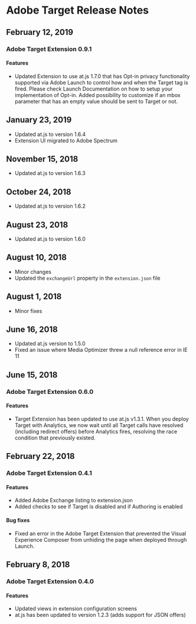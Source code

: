 # Adobe Target Release Notes

## February 12, 2019

### Adobe Target Extension 0.9.1

#### **Features**

* Updated Extension to use at.js 1.7.0 that has Opt-in privacy functionality supported via Adobe Launch to control how and when the Target tag is fired. Please check Launch Documentation on how to setup your implementation of Opt-in. Added possibility to customize if an mbox parameter that has an empty value should be sent to Target or not.


## January 23, 2019

* Updated at.js to version 1.6.4
* Extension UI migrated to Adobe Spectrum

## November 15, 2018

* Updated at.js to version 1.6.3

## October 24, 2018

* Updated at.js to version 1.6.2

## August 23, 2018

* Updated at.js to version 1.6.0

## August 10, 2018

* Minor changes
* Updated the `exchangeUrl` property in the `extension.json` file

## August 1, 2018

* Minor fixes

## June 16, 2018

* Updated at.js version to 1.5.0
* Fixed an issue where Media Optimizer threw a null reference error in IE 11

## June 15, 2018

### Adobe Target Extension 0.6.0

#### **Features**

* Target Extension has been updated to use at.js v1.3.1. When you deploy Target with Analytics, we now wait until all Target calls have resolved \(including redirect offers\) before Analytics fires, resolving the race condition that previously existed.

## February 22, 2018

### Adobe Target Extension 0.4.1

#### **Features**

* Added Adobe Exchange listing to extension.json
* Added checks to see if Target is disabled and if Authoring is enabled

#### **Bug fixes**

* Fixed an error in the Adobe Target Extension that prevented the Visual Experience Composer from unhiding the page when deployed through Launch.

## February 8, 2018

### Adobe Target Extension 0.4.0

#### **Features**

* Updated views in extension configuration screens
* at.js has been updated to version 1.2.3 \(adds support for JSON offers\)

